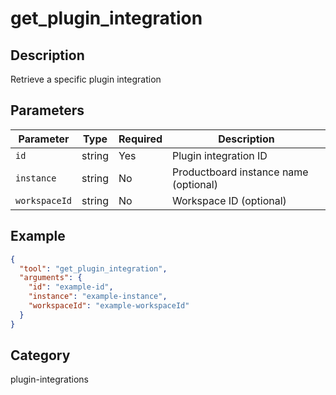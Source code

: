 # get_plugin_integration

## Description

Retrieve a specific plugin integration

## Parameters

| Parameter     | Type   | Required | Description                           |
| ------------- | ------ | -------- | ------------------------------------- |
| `id`          | string | Yes      | Plugin integration ID                 |
| `instance`    | string | No       | Productboard instance name (optional) |
| `workspaceId` | string | No       | Workspace ID (optional)               |

## Example

```json
{
  "tool": "get_plugin_integration",
  "arguments": {
    "id": "example-id",
    "instance": "example-instance",
    "workspaceId": "example-workspaceId"
  }
}
```

## Category

plugin-integrations
